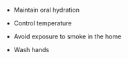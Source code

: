 - Maintain oral hydration

- Control temperature

- Avoid exposure to smoke in the home

- Wash hands